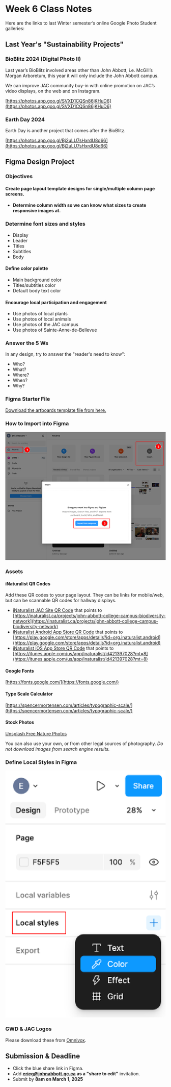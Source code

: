 # Week 6 Class Notes

Here are the links to last Winter semester’s online Google Photo Student galleries:

 
## Last Year's "Sustainability Projects"

### BioBlitz 2024 (Digital Photo II)

Last year’s BioBlitz involved areas other than John Abbott, i.e. McGill’s Morgan Arboretum, this year it will only include the John Abbott campus.

We can improve JAC community buy-in with online promotion on JAC’s video displays, on the web and on Instagram.

[https://photos.app.goo.gl/SVXD1CQSn86jKHuD6](https://photos.app.goo.gl/SVXD1CQSn86jKHuD6)



### Earth Day 2024

Earth Day is another project that comes after the BioBlitz.

[https://photos.app.goo.gl/Bj2uLU7sHxrdU8d66](https://photos.app.goo.gl/Bj2uLU7sHxrdU8d66)



## Figma Design Project

### Objectives

#### Create page layout template designs for single/multiple column page screens.

- **Determine column width so we can know what sizes to create responsive images at.**

### Determine font sizes and styles

  - Display
  - Leader
  - Titles
  - Subtitles
  - Body

#### Define color palette

  - Main background color
  - Titles/subtitles color
  - Default body text color

#### Encourage local participation and engagement

  - Use photos of local plants
  - Use photos of local animals
  - Use photos of the JAC campus
  - Use photos of Sainte-Anne-de-Bellevue

### Answer the 5 Ws

In any design, try to answer the "reader's need to know":

- Who?
- What?
- Where?
- When?
- Why?

### Figma Starter File

[Download the artboards template file from here.](./week-6/Sustainability%20Posters%20Prototype.fig)

### How to Import into Figma

![Import to Figma](./week-6/import-to-figma.png)



### Assets

#### iNaturalist QR Codes

Add these QR codes to your page layout. They can be links for mobile/web, but can be scannable QR codes for hallway displays.

- [iNaturalist JAC Site QR Code](./week-6/jac-qrcode.png) that points to [https://inaturalist.ca/projects/john-abbott-college-campus-biodiversity-network](https://inaturalist.ca/projects/john-abbott-college-campus-biodiversity-network)
- [iNaturalist Android App Store QR Code](./week-6/inaturalist-android-qrcode.png) that points to [https://play.google.com/store/apps/details?id=org.inaturalist.android](https://play.google.com/store/apps/details?id=org.inaturalist.android)
- [iNaturalist iOS App Store QR Code](./week-6/appstore-qrcode.png) that points to [https://itunes.apple.com/us/app/inaturalist/id421397028?mt=8](https://itunes.apple.com/us/app/inaturalist/id421397028?mt=8)

#### Google Fonts

[https://fonts.google.com/](https://fonts.google.com/)

#### Type Scale Calculator

[https://spencermortensen.com/articles/typographic-scale/](https://spencermortensen.com/articles/typographic-scale/)


#### Stock Photos

[Unsplash Free Nature Photos](https://unsplash.com/s/photos/nature?license=free)

You can also use your own, or from other legal sources of photography. *Do not download images from search engine results.*


### Define Local Styles in Figma

![Figma Color Style](./week-6/figma-local-color-style.png)


### GWD & JAC Logos

Please download these from [Omnivox](https://johnabbott-lea.omnivox.ca).


## Submission & Deadline

- Click the blue share link in Figma.
- Add **ericg@johnabbott.qc.ca as a "share to edit"** invitation.
- Submit by **8am on March 1, 2025**





